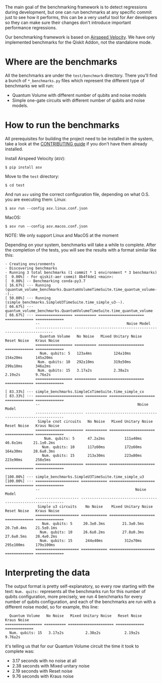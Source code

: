 The main goal of the benchmarking framework is to detect regressions during development, but one can run benchmarks at any specific commit just to see how it performs, this can be a very useful tool for Aer developers so they can make sure their changes don't introduce important performance regressions.

Our benchmarking framework is based on [Airspeed Velocity](https://asv.readthedocs.io/).
We have only implemented benchmarks for the Qiskit Addon, not the standalone mode.

# Where are the benchmarks
All the benchmarks are under the `test/benchmark` directory.
There you'll find a bunch of `*_benchmarks.py` files which represent the different type of benchmarks we will run:
- Quantum Volume with different number of qubits and noise models
- Simple one-gate circuits with different number of qubits and noise models.


# How to run the benchmarks
All prerequisites for building the project need to be installed in the system, take a look at the [CONTRIBUTING guide](others/.github/CONTRIBUTING.md) if you don't have them already installed.

Install Airspeed Velocity (`ASV`):
```
$ pip install asv
```

Move to the `test` directory:
```
$ cd test
```

And run `asv` using the correct configuration file, depending on what O.S. you are executing them:
Linux:
```
$ asv run --config asv.linux.conf.json
```

MacOS:
```
$ asv run --config asv.macos.conf.json
```

NOTE: We only support Linux and MacOS at the moment

Depending on your system, benchmarks will take a while to complete.
After the completion of the tests, you will see the results with a format similar like this:
```
· Creating environments
· Discovering benchmarks
· Running 3 total benchmarks (1 commit * 1 environment * 3 benchmarks)
[  0.00%] · For qiskit-aer commit 8b4f4de1 <main>:
[  0.00%] ·· Benchmarking conda-py3.7
[ 16.67%] ··· Running (quantum_volume_benchmarks.QuantumVolumeTimeSuite.time_quantum_volume--)..
[ 50.00%] ··· Running (simple_benchmarks.SimpleU3TimeSuite.time_simple_u3--).
[ 66.67%] ··· quantum_volume_benchmarks.QuantumVolumeTimeSuite.time_quantum_volume
[ 66.67%] ··· ================= ========== ===================== ============= =============
              --                                        Noise Model                         
              ----------------- ------------------------------------------------------------
                Quantum Volume   No Noise   Mixed Unitary Noise   Reset Noise   Kraus Noise 
              ================= ========== ===================== ============= =============
                Num. qubits: 5   123±4ms          124±10ms          154±20ms      145±20ms  
               Num. qubits: 10   292±10ms         319±50ms          299±10ms      346±2ms   
               Num. qubits: 15   3.17±2s          2.38±2s           2.19±2s       9.76±2s   
              ================= ========== ===================== ============= =============

[ 83.33%] ··· simple_benchmarks.SimpleCxTimeSuite.time_simple_cx
[ 83.33%] ··· ====================== ========== ===================== ============= =============
              --                                             Noise Model                         
              ---------------------- ------------------------------------------------------------
               Simple cnot circuits   No Noise   Mixed Unitary Noise   Reset Noise   Kraus Noise 
              ====================== ========== ===================== ============= =============
                  Num. qubits: 5      47.2±2ms         111±40ms          46.8±1ms     21.1±0.2ms 
                 Num. qubits: 10      117±60ms         172±60ms          164±30ms     28.6±0.3ms 
                 Num. qubits: 15      213±30ms         223±80ms          223±90ms      258±5ms   
              ====================== ========== ===================== ============= =============

[100.00%] ··· simple_benchmarks.SimpleU3TimeSuite.time_simple_u3
[100.00%] ··· ==================== ============ ===================== ============= =============
              --                                            Noise Model                          
              -------------------- --------------------------------------------------------------
               Simple u3 circuits    No Noise    Mixed Unitary Noise   Reset Noise   Kraus Noise 
              ==================== ============ ===================== ============= =============
                 Num. qubits: 5     20.3±0.3ms        21.3±0.5ms        20.7±0.4ms    21.5±0.1ms 
                Num. qubits: 10     26.6±0.2ms        27.8±0.3ms        27.6±0.5ms    28.4±0.2ms 
                Num. qubits: 15      244±40ms          312±70ms         295±100ms     179±100ms  
              ==================== ============ ===================== ============= =============

```

# Interpreting the data

The output format is pretty self-explanatory, so every row starting with the text: `Num. quits:` represents all the benchmarks run for this number of qubits configuration, more precisely, we run 4 benchmarks for every number of qubits configuration, and each of the benchmarks are run with a different noise model, so for example, this line:
```
  Quantum Volume   No Noise   Mixed Unitary Noise   Reset Noise   Kraus Noise
================= ========== ===================== ============= =============
  Num. qubits: 15   3.17±2s          2.38±2s           2.19±2s       9.76±2s
```
it's telling us that for our Quantum Volume circuit the time it took to complete was:
- 3.17 seconds with no noise at all
- 2.38 seconds with Mixed unitary noise
- 2.19 seconds with Reset noise
- 9.76 seconds with Kraus noise

